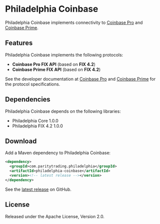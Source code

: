 # Philadelphia Coinbase

Philadelphia Coinbase implements connectivity to [Coinbase Pro][] and
[Coinbase Prime][].

  [Coinbase Pro]:   https://pro.coinbase.com
  [Coinbase Prime]: https://prime.coinbase.com

## Features

Philadelphia Coinbase implements the following protocols:

- **Coinbase Pro FIX API** (based on **FIX 4.2**)
- **Coinbase Prime FIX API** (based on **FIX 4.2**)

See the developer documentation at [Coinbase Pro][Pro API] and [Coinbase
Prime][Prime API] for the protocol specifications.

  [Pro API]:   https://docs.pro.coinbase.com
  [Prime API]: https://docs.prime.coinbase.com

## Dependencies

Philadelphia Coinbase depends on the following libraries:

- Philadelphia Core 1.0.0
- Philadelphia FIX 4.2 1.0.0

## Download

Add a Maven dependency to Philadelphia Coinbase:

```xml
<dependency>
  <groupId>com.paritytrading.philadelphia</groupId>
  <artifactId>philadelphia-coinbase</artifactId>
  <version><!-- latest release --></version>
</dependency>
```

See the [latest release][] on GitHub.

  [latest release]: https://github.com/paritytrading/philadelphia-extras/releases/latest

## License

Released under the Apache License, Version 2.0.

